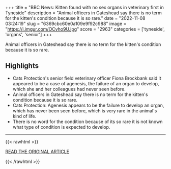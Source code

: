 +++
title = "BBC News: Kitten found with no sex organs in veterinary first in Tyneside"
description = "Animal officers in Gateshead say there is no term for the kitten's condition because it is so rare."
date = "2022-11-08 03:24:19"
slug = "6369cbc60e0a109e9f92c988"
image = "https://i.imgur.com/OCvho9U.jpg"
score = "2963"
categories = ['tyneside', 'organs', 'senior']
+++

Animal officers in Gateshead say there is no term for the kitten's condition because it is so rare.

## Highlights

- Cats Protection's senior field veterinary officer Fiona Brockbank said it appeared to be a case of agenesis, the failure of an organ to develop, which she and her colleagues had never seen before.
- Animal officers in Gateshead say there is no term for the kitten's condition because it is so rare.
- Cats Protection: Agenesis appears to be the failure to develop an organ, which has never been seen before, which is very rare in the animal's kind of life.
- There is no word for the condition because of its so rare it is not known what type of condition is expected to develop.

---

{{< rawhtml >}}
  <p class="article-category">
    <a target="_blank" href="https://www.bbc.co.uk/news/uk-england-tyne-63549909">READ THE ORIGINAL ARTICLE</a>
  </p>
{{< /rawhtml >}}

